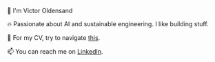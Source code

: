 👋 I'm Victor Oldensand

🔥 Passionate about AI and sustainable engineering. I like building stuff.

💼 For my CV, try to navigate [this](https://www.victoro.me/).

📫 You can reach me on [LinkedIn](https://www.linkedin.com/in/victor-oldensand/).
